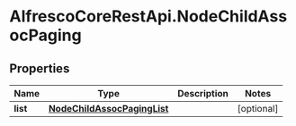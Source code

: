 # AlfrescoCoreRestApi.NodeChildAssocPaging

## Properties
Name | Type | Description | Notes
------------ | ------------- | ------------- | -------------
**list** | [**NodeChildAssocPagingList**](NodeChildAssocPagingList.md) |  | [optional] 


